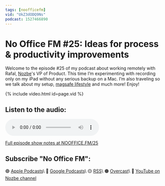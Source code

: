 ```yaml
---
tags: [noofficefm]
vid: "UkZ3dODQ9Ns"
podcast: 1527466890
---
```


# No Office FM #25: Ideas for process & productivity improvements

Welcome to the episode #25 of my podcast about working remotely with Rafal, [Nozbe][n]'s VP of Product. This time I’m experimenting with recording only on my iPad without any serious backup on a Mac. I’m also traveling so we talk about my setup, [magsafe lifestyle](/magsafe) and much more! Enjoy!

{% include video.html id=page.vid %}

<!--More-->

## Listen to the audio:

<audio controls>
<source src="https://media.transistor.fm/982208d6/1151f016.mp3" type="audio/mpeg">
</audio>



[Full episode show notes at NOOFFICE.FM/25](https://nooffice.fm/25)

## Subscribe "No Office FM":

🟣 [Apple Podcasts](https://podcasts.apple.com/podcast/no-office/id1527466890)\\
🔵 [Google Podcasts](https://podcasts.google.com/feed/aHR0cHM6Ly9mZWVkcy50cmFuc2lzdG9yLmZtL25vb2ZmaWNl)\\
🟡 [RSS](https://nozbe.com/nooffice.rss)\\
🟠 [Overcast](https://overcast.fm/itunes1527466890/no-office)\\
🔴 [YouTube on Nozbe channel](https://youtube.com/NozbeCom)

<!--podcast: 1527466890-->

[n]: https://michael.gratis/nozbe
[np]: https://michael.gratis/nozbepersonal